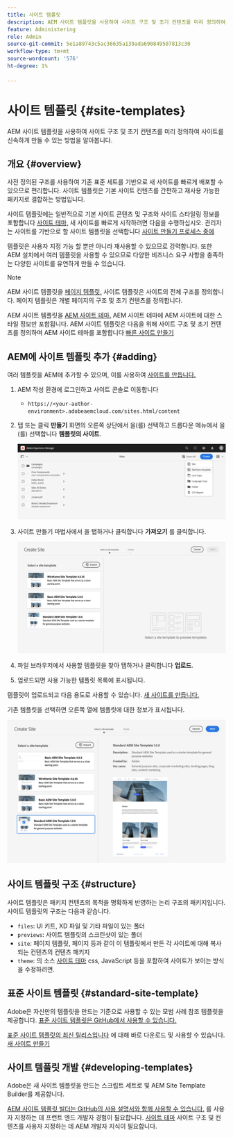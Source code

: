 ```yaml
---
title: 사이트 템플릿
description: AEM 사이트 템플릿을 사용하여 사이트 구조 및 초기 컨텐츠를 미리 정의하여 사이트를 신속하게 만들 수 있는 방법을 알아봅니다.
feature: Administering
role: Admin
source-git-commit: 5e1a89743c5ac36635a139ada690849507813c30
workflow-type: tm+mt
source-wordcount: '576'
ht-degree: 1%

---
```



# 사이트 템플릿 {#site-templates}

AEM 사이트 템플릿을 사용하여 사이트 구조 및 초기 컨텐츠를 미리 정의하여 사이트를 신속하게 만들 수 있는 방법을 알아봅니다.

## 개요 {#overview}

사전 정의된 구조를 사용하여 기존 표준 세트를 기반으로 새 사이트를 빠르게 배포할 수 있으므로 편리합니다. 사이트 템플릿은 기본 사이트 컨텐츠를 간편하고 재사용 가능한 패키지로 결합하는 방법입니다.

사이트 템플릿에는 일반적으로 기본 사이트 콘텐츠 및 구조와 사이트 스타일링 정보를 포함합니다 [사이트 테마,](site-themes.md) 새 사이트를 빠르게 시작하려면 다음을 수행하십시오. 관리자는 사이트를 기반으로 할 사이트 템플릿을 선택합니다 [사이트 만들기 프로세스 중에](create-site.md)

템플릿은 사용자 지정 가능 할 뿐만 아니라 재사용할 수 있으므로 강력합니다. 또한 AEM 설치에서 여러 템플릿을 사용할 수 있으므로 다양한 비즈니스 요구 사항을 충족하는 다양한 사이트를 유연하게 만들 수 있습니다.

>[!NOTE]
>
>AEM 사이트 템플릿을 [페이지 템플릿.](/help/sites-cloud/authoring/features/templates.md) 사이트 템플릿은 사이트의 전체 구조를 정의합니다. 페이지 템플릿은 개별 페이지의 구조 및 초기 컨텐츠를 정의합니다.
>
>AEM 사이트 템플릿을 [AEM 사이트 테마.](site-themes.md) AEM 사이트 테마에 AEM 사이트에 대한 스타일 정보만 포함됩니다. AEM 사이트 템플릿은 다음을 위해 사이트 구조 및 초기 컨텐츠를 정의하며 AEM 사이트 테마를 포함합니다 [빠른 사이트 만들기](create-site.md)

## AEM에 사이트 템플릿 추가 {#adding}

여러 템플릿을 AEM에 추가할 수 있으며, 이를 사용하여 [사이트를 만듭니다.](create-site.md)

1. AEM 작성 환경에 로그인하고 사이트 콘솔로 이동합니다

   * `https://<your-author-environment>.adobeaemcloud.com/sites.html/content`

1. 탭 또는 클릭 **만들기** 화면의 오른쪽 상단에서 을(를) 선택하고 드롭다운 메뉴에서 을(를) 선택합니다 **템플릿의 사이트**.

   ![템플릿에서 사이트 만들기](../assets/create-site-from-template.png)

1. 사이트 만들기 마법사에서 을 탭하거나 클릭합니다 **가져오기** 를 클릭합니다.

   ![사이트 만들기 마법사](../assets/site-creation-wizard.png)

1. 파일 브라우저에서 사용할 템플릿을 찾아 탭하거나 클릭합니다 **업로드**.

1. 업로드되면 사용 가능한 템플릿 목록에 표시됩니다.

템플릿이 업로드되고 다음 용도로 사용할 수 있습니다. [새 사이트를 만듭니다.](create-site.md)

기존 템플릿을 선택하면 오른쪽 열에 템플릿에 대한 정보가 표시됩니다.

![템플릿을 선택합니다](../assets/select-site-template.png)

## 사이트 템플릿 구조 {#structure}

사이트 템플릿은 패키지 컨텐츠의 목적을 명확하게 반영하는 논리 구조의 패키지입니다. 사이트 템플릿의 구조는 다음과 같습니다.

* `files`: UI 키트, XD 파일 및 기타 파일이 있는 폴더
* `previews`: 사이트 템플릿의 스크린샷이 있는 폴더
* `site`: 페이지 템플릿, 페이지 등과 같이 이 템플릿에서 만든 각 사이트에 대해 복사되는 컨텐츠의 컨텐츠 패키지
* `theme`: 의 소스 [사이트 테마](site-themes.md) css, JavaScript 등을 포함하여 사이트가 보이는 방식을 수정하려면.

## 표준 사이트 템플릿 {#standard-site-template}

Adobe은 자신만의 템플릿을 만드는 기준으로 사용할 수 있는 모범 사례 참조 템플릿을 제공합니다. [표준 사이트 템플릿은 GitHub에서 사용할 수 있습니다.](https://github.com/adobe/aem-site-template-standard)

[표준 사이트 템플릿의 최신 릴리스입니다](https://github.com/adobe/aem-site-template-standard/releases) 에 대해 바로 다운로드 및 사용할 수 있습니다. [새 사이트 만들기](create-site.md)

## 사이트 템플릿 개발 {#developing-templates}

Adobe은 새 사이트 템플릿을 만드는 스크립트 세트로 및 AEM Site Template Builder를 제공합니다.

[AEM 사이트 템플릿 빌더는 GitHub의 사용 설명서와 함께 사용할 수 있습니다.](https://github.com/adobe/aem-site-template-builder) 를 사용자 지정하는 데 프런트 엔드 개발자 경험이 필요합니다. [사이트 테마](site-themes.md) 사이트 구조 및 컨텐츠를 사용자 지정하는 데 AEM 개발자 지식이 필요합니다.
